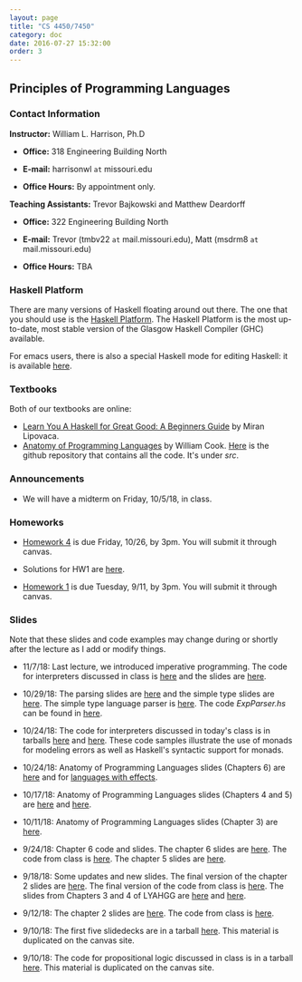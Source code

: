 ```yaml
---
layout: page
title: "CS 4450/7450"
category: doc
date: 2016-07-27 15:32:00
order: 3
---
```


## Principles of Programming Languages


### Contact Information

__Instructor:__ William L. Harrison, Ph.D

* __Office:__ 318 Engineering Building North

* __E-mail:__ harrisonwl `at` missouri.edu

* __Office Hours:__ By appointment only.

__Teaching Assistants:__ Trevor Bajkowski and Matthew Deardorff

* __Office:__ 322 Engineering Building North

* __E-mail:__ Trevor (tmbv22 `at` mail.missouri.edu), Matt (msdrm8 `at` mail.missouri.edu)

* __Office Hours:__ TBA

### Haskell Platform

There are many versions of Haskell floating around out there. The one that you should use is
the <a href="https://www.haskell.org/platform/">Haskell Platform</a>. The Haskell Platform is the most up-to-date, most stable version of the Glasgow Haskell Compiler (GHC) available.

For emacs users, there is also a special Haskell mode for editing Haskell: it is available
<a href="https://github.com/haskell/haskell-mode">here</a>.

### Textbooks

Both of our textbooks are online:

* <a href="http://learnyouahaskell.com">Learn You A Haskell for Great Good: A Beginners Guide</a> by Miran Lipovaca.
* <a href="http://www.cs.utexas.edu/~wcook/anatomy/">Anatomy of Programming Languages</a> by William Cook. <a href="https://github.com/w7cook/AoPL">Here</a> is the github repository that contains all the code. It's under _src_.


### Announcements

* We will have a midterm on Friday, 10/5/18, in class.

### Homeworks

* <a href="https://harrisonwl.github.io/assets/courses/popl/fall2018/homework/HW4.pdf">Homework 4</a> is due Friday, 10/26, by 3pm. You will submit it through canvas.

* Solutions for HW1 are <a href="https://harrisonwl.github.io/assets/courses/popl/fall2018/homework/HW1/SolutionsHW1.hs">here</a>.

* <a href="https://harrisonwl.github.io/assets/courses/popl/fall2018/homework/HW1/HW1.hs">Homework 1</a> is due Tuesday, 9/11, by 3pm. You will submit it through canvas.



### Slides

Note that these slides and code examples may change during or shortly after the lecture as I add or modify things. 

* 11/7/18: Last lecture, we introduced imperative programming. The code for interpreters discussed in class is <a href="https://harrisonwl.github.io/assets/courses/popl/fall2018/languages/Imp.hs">here</a> and the slides are <a href="https://harrisonwl.github.io/assets/courses/popl/fall2018/slides/Imperative.pdf">here</a>. 

* 10/29/18: The parsing slides are
    <a href="https://harrisonwl.github.io/assets/courses/popl/fall2018/slides/Parsing.pdf">here</a> and the simple type slides are
    <a href="https://harrisonwl.github.io/assets/courses/popl/fall2018/slides/SimpleTypes.pdf">here</a>.
    The simple type language parser is
    <a href="https://harrisonwl.github.io/assets/courses/popl/fall2018/languages/SimpleTypes.tar.gz">here</a>.
    The code _ExpParser.hs_ can be found in
    <a href="https://harrisonwl.github.io/assets/courses/popl/fall2018/languages/FiveInterpreters.tar.gz">here</a>.

* 10/24/18: The code for interpreters discussed in today's class is in tarballs <a href="https://harrisonwl.github.io/assets/courses/popl/fall2018/languages/FiveInterpreters.tar.gz">here</a> and <a href="https://harrisonwl.github.io/assets/courses/popl/fall2018/languages/ErrorChecking.tar.gz">here</a>. These code samples illustrate the use of monads for modeling errors as well as Haskell's syntactic support for monads.

* 10/24/18: Anatomy of Programming Languages slides (Chapters 6) are <a href="https://harrisonwl.github.io/assets/courses/popl/fall2018/slides/AoPL6.pdf">here</a> and for <a href="https://harrisonwl.github.io/assets/courses/popl/fall2018/slides/LanguageWithEffects.pdf">languages with effects</a>.

* 10/17/18: Anatomy of Programming Languages slides (Chapters 4 and 5) are <a href="https://harrisonwl.github.io/assets/courses/popl/fall2018/slides/AoPL4.pdf">here</a> and <a href="https://harrisonwl.github.io/assets/courses/popl/fall2018/slides/AoPL5.pdf">here</a>.

* 10/11/18: Anatomy of Programming Languages slides (Chapter 3) are <a href="https://harrisonwl.github.io/assets/courses/popl/fall2018/slides/AoPL3.pdf">here</a>.

* 9/24/18: Chapter 6 code and slides. The chapter 6 slides are <a href="https://harrisonwl.github.io/assets/courses/popl/fall2018/slides/Chapter6.ppt">here</a>. The code from class is <a href="https://harrisonwl.github.io/assets/courses/popl/fall2018/slides/Chap6.hs">here</a>. The chapter 5 slides are <a href="https://harrisonwl.github.io/assets/courses/popl/fall2018/slides/chapter5.pdf">here</a>.

* 9/18/18: Some updates and new slides. The final version of the chapter 2 slides are <a href="https://harrisonwl.github.io/assets/courses/popl/fall2018/slides/chapter2.pdf">here</a>. The final version of the code from class is <a href="https://harrisonwl.github.io/assets/courses/popl/fall2018/slides/Chap2.hs">here</a>. The slides from Chapters 3 and 4 of LYAHGG are <a href="https://harrisonwl.github.io/assets/courses/popl/fall2018/slides/chapter3.pdf">here</a> and <a href="https://harrisonwl.github.io/assets/courses/popl/fall2018/slides/chapter4.pdf">here</a>.

* 9/12/18:  The chapter 2 slides are <a href="https://harrisonwl.github.io/assets/courses/popl/fall2018/slides/chapter2.pdf">here</a>. The code from class is <a href="https://harrisonwl.github.io/assets/courses/popl/fall2018/slides/Chap2.hs">here</a>.


* 9/10/18:  The first five slidedecks are in a tarball <a href="https://harrisonwl.github.io/assets/courses/popl/fall2018/slides/FirstFiveSlidedecks.tar.gz">here</a>. This material is duplicated on the canvas site.

* 9/10/18: The code for propositional logic discussed in class is in a tarball <a href="https://harrisonwl.github.io/assets/courses/popl/fall2018/languages/PropLogic.tar.gz">here</a>. This material is duplicated on the canvas site.

